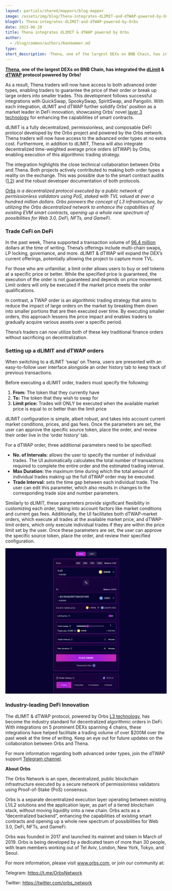 ```yaml
---
layout: partials/shared/mappers/blog-mapper
image: /assets/img/blog/Thena-integrates-dLIMIT-and-dTWAP-powered-by-Orbs/bg.png
blogUrl: Thena-integrates-dLIMIT-and-dTWAP-powered-by-Orbs
date: 2023-06-20
title: Thena integrates dLIMIT & dTWAP powered by Orbs
author:
  - /blog/common/authors/RanHammer.md
type:
short_description: ״Thena, one of the largest DEXs on BNB Chain, has integrated the dLimit & dTWAP protocol powered by Orbs!״
---
```


**[Thena](https://www.thena.fi/), one of the largest DEXs on BNB Chain, has integrated the [dLimit](https://www.orbs.com/Introducing-dLIMIT-for-DEXs/) & [dTWAP](https://www.orbs.com/dtwap/) protocol powered by Orbs!** 

As a result, Thena traders will now have access to both advanced order types, enabling traders to guarantee the price of their order or break up large orders into smaller trades. This development follows successful integrations with QuickSwap, SpookySwap, SpiritSwap, and Pangolin. With each integration, dLIMIT and dTWAP further solidify Orbs' position as a market leader in DeFi innovation, showcasing Orbs’ novel [layer 3 technology](https://www.orbs.com/overview/) for enhancing the capabilities of smart contracts.

dLIMIT is a fully decentralized, permissionless, and composable DeFi protocol developed by the Orbs project and powered by the Orbs network. Thena traders will now have access to the advanced order types at no extra cost. Furthermore, in addition to dLIMIT, Thena will also integrate decentralized time-weighted average price orders (dTWAP) by Orbs, enabling execution of this algorithmic trading strategy.

The integration highlights the close technical collaboration between Orbs and Thena. Both projects actively contributed to making both order types a reality on the exchange. This was possible due to the smart contract audits ([1](https://drive.google.com/file/d/1xUZN5RrNvszaPDJuJjfeG3ig14Vo2aaE/view),[2](https://drive.google.com/file/d/1ASt3_mWwtQ0IfKqBHebnj_KGJWntaNJs/view)) and the robust developer documentation of both protocols. 

_[Orbs](https://www.orbs.com/) is a decentralized protocol executed by a public network of permissionless validators using PoS, staked with TVL valued at over a hundred million dollars. Orbs pioneers the concept of L3 infrastructure, by utilizing the Orbs decentralized network to enhance the capabilities of existing EVM smart contracts, opening up a whole new spectrum of possibilities for Web 3.0, DeFi, NFTs, and GameFi._


### Trade CeFi on DeFi

In the past week, Thena supported a transaction volume of [96.4 million](https://defillama.com/dexs/chains/bsc) dollars at the time of writing. Thena’s offerings include multi-chain swaps, LP locking, governance, and more. dLIMIT & dTWAP will expand the DEX’s current offerings, potentially allowing the project to capture more TVL.

For those who are unfamiliar, a limit order allows users to buy or sell tokens at a specific price or better. While the specified price is guaranteed, the execution of the order is not guaranteed and depends on price movement. Limit orders will only be executed if the market price meets the order qualifications.

In contrast, a TWAP order is an algorithmic trading strategy that aims to reduce the impact of large orders on the market by breaking them down into smaller portions that are then executed over time. By executing smaller orders, this approach lessens the price impact and enables traders to gradually acquire various assets over a specific period. 

Thena’s traders can now utilize both of these key traditional finance orders without sacrificing on decentralization. 


### Setting up a dLIMIT and dTWAP orders

When switching to a dLIMIT ‘swap’ on Thena, users are presented with an easy-to-follow user interface alongside an order history tab to keep track of previous transactions. 

Before executing a dLIMIT order, traders must specify the following: 

1. **From:** The token that they currently have
2. **To:** The token that they wish to swap for
3. **Limit price:** Trades will ONLY be executed when the available market price is equal to or better than the limit price

dLIMIT configuration is simple, albeit robust, and takes into account current market conditions, prices, and gas fees. Once the parameters are set, the user can approve the specific source token, place the order, and review their order live in the ‘order history’ tab.



For a dTWAP order, three additional parameters need to be specified:

- **No. of Intervals:** allows the user to specify the number of individual trades. The UI automatically calculates the total number of transactions required to complete the entire order and the estimated trading interval.
- **Max Duration:** the maximum time during which the total amount of individual trades making up the full dTWAP order may be executed.
- **Trade Interval:** sets the time gap between each individual trade. The user can edit this parameter, which also results in changes to the corresponding trade size and number parameters.

Similarly to dLIMIT, these parameters provide significant flexibility in customizing each order, taking into account factors like market conditions and current gas fees. Additionally, the UI facilitates both dTWAP-market orders, which execute all trades at the available market price, and dTWAP-limit orders, which only execute individual trades if they are within the price limit set by the user. Once these parameters are set, the user can approve the specific source token, place the order, and review their specified configuration.

![screenshot](/assets/img/blog/Thena-integrates-dLIMIT-and-dTWAP-powered-by-Orbs/image1.png)


### Industry-leading DeFi Innovation 

The dLIMIT & dTWAP protocol, powered by Orbs [L3 technology](https://www.orbs.com/overview/), has become the industry standard for decentralized algorithmic orders in DeFi. With integrations on 5 prominent DEXs spanning 4 chains, these integrations have helped facilitate a trading volume of over $200M over the past week at the time of writing. Keep an eye out for future updates on the collaboration between Orbs and Thena.

For more information regarding both advanced order types, join the dTWAP support [Telegram channel](https://t.me/dTWAPSupportGroup).


<div class='line-separator'> </div>

**About Orbs**

The Orbs Network is an open, decentralized, public blockchain infrastructure executed by a secure network of permissionless validators using Proof-of-Stake (PoS) consensus. 

Orbs is a separate decentralized execution layer operating between existing L1/L2 solutions and the application layer, as part of a tiered blockchain stack, without moving liquidity onto a new chain. Orbs acts as a “decentralized backend”, enhancing the capabilities of existing smart contracts and opening up a whole new spectrum of possibilities for Web 3.0, DeFi, NFTs, and GameFi. 

Orbs was founded in 2017 and launched its mainnet and token in March of 2019. Orbs is being developed by a dedicated team of more than 30 people, with team members working out of Tel Aviv, London, New York, Tokyo, and Seoul. 

For more information, please visit www.orbs.com, or join our community at:

Telegram: https://t.me/OrbsNetwork 

Twitter: https://twitter.com/orbs_network 

